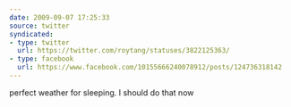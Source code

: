 ```yaml
---
date: 2009-09-07 17:25:33
source: twitter
syndicated:
- type: twitter
  url: https://twitter.com/roytang/statuses/3822125363/
- type: facebook
  url: https://www.facebook.com/10155666240078912/posts/124736318142
---
```


perfect weather for sleeping. I should do that now